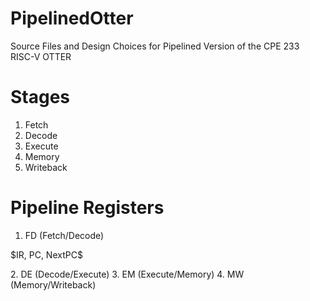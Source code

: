 # PipelinedOtter
Source Files and Design Choices for Pipelined Version of the CPE 233 RISC-V OTTER

# Stages
1. Fetch
2. Decode
3. Execute
4. Memory
5. Writeback

# Pipeline Registers
1. FD (Fetch/Decode)
<p><t>$IR, PC, NextPC$</t></p> 
2. DE (Decode/Execute)
3. EM (Execute/Memory)
4. MW (Memory/Writeback)


